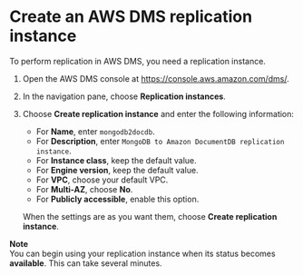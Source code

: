 # Create an AWS DMS replication instance<a name="chap-mongodb2documentdb.03"></a>

To perform replication in AWS DMS, you need a replication instance\.

1. Open the AWS DMS console at [https://console\.aws\.amazon\.com/dms/](https://console.aws.amazon.com/dms/)\.

1. In the navigation pane, choose **Replication instances**\.

1. Choose **Create replication instance** and enter the following information:
   + For **Name**, enter `mongodb2docdb`\.
   + For **Description**, enter `MongoDB to Amazon DocumentDB replication instance`\.
   + For **Instance class**, keep the default value\.
   + For **Engine version**, keep the default value\.
   + For **VPC**, choose your default VPC\.
   + For **Multi\-AZ**, choose **No**\.
   + For **Publicly accessible**, enable this option\.

   When the settings are as you want them, choose **Create replication instance**\.

**Note**  
You can begin using your replication instance when its status becomes **available**\. This can take several minutes\.